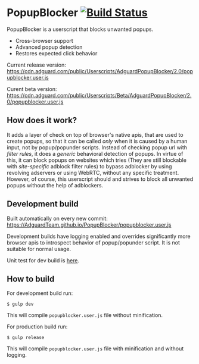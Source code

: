 # PopupBlocker [![Build Status](https://travis-ci.org/AdguardTeam/PopupBlocker.svg?branch=master)](https://travis-ci.org/AdguardTeam/PopupBlocker)
PopupBlocker is a userscript that blocks unwanted popups.

 - Cross-browser support
 - Advanced popup detection
 - Restores expected click behavior

Current release version: https://cdn.adguard.com/public/Userscripts/AdguardPopupBlocker/2.0/popupblocker.user.js

Curent beta version: https://cdn.adguard.com/public/Userscripts/Beta/AdguardPopupBlocker/2.0/popupblocker.user.js

## How does it work?

It adds a layer of check on top of browser's native apis, that are used to create popups, so that it can be called _only_ when it is caused by a human input, not by popup/popunder scripts. Instead of checking popup url with _filter rules_, it does a _generic_ behavioral detection of popups. In virtue of this, it can block popups on websites which tries (They are still blockable with _site-specific_ adblock filter rules) to bypass adblocker by using revolving adservers or using WebRTC, without any specific treatment. However, of course, this userscript should and strives to block all unwanted popups without the help of adblockers. 

## Development build

Built automatically on every new commit:
https://AdguardTeam.github.io/PopupBlocker/popupblocker.user.js

Development builds have logging enabled and overrides significantly more browser apis to introspect behavior of popup/popunder script. It is not suitable for normal usage.

Unit test for dev build is [here](https://AdguardTeam.github.io/PopupBlocker/test/).

## How to build

For development build run:

    $ gulp dev

This will compile `popupblocker.user.js` file without minification.

For production build run:

    $ gulp release

This will compile `popupblocker.user.js` file with minification and without logging.

